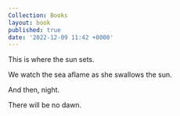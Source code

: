 ```yaml
---
Collection: Books
layout: book
published: true
date: '2022-12-09 11:42 +0000'
---
```

This is where the sun sets.

We watch the sea aflame as she swallows the sun.

And then, night.

There will be no dawn.

